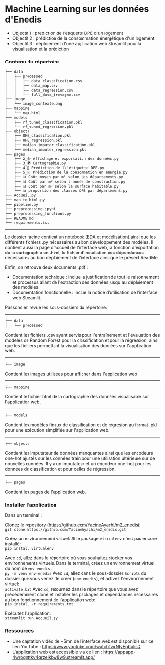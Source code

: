 # Machine Learning sur les données d'Enedis
- Objectif 1 : prédiction de l'étiquette DPE d'un logement
- Objectif 2 : prédiction de la consommation énergétique d'un logement
- Objectif 3 : déploiement d'une application web Streamlit pour la visualisation et la prédiction

### Contenu du répertoire

```bash
├── data
│   ├── processed
│	│   ├── data_classification.csv
│	│   ├── data_map.csv
│	│   ├── data_regression.csv
│	│   └── full_data_bretagne.csv
├── image
│   └── image_contexte.png
├── mapping
│   └── map.html
├── models
│   ├── rf_tuned_classification.pkl
│	└── rf_tuned_regression.pkl
├── objects
│   ├── OHE_classification.pkl
│   ├── OHE_regression.pkl
│   ├── median_imputer_classification.pkl
│	└── median_imputer_regression.pkl
├── pages
│   ├── 2_📚 Affichage et exportation des données.py
│   ├── 3_🌍 Cartographie.py
│   ├── 4_🎯 Prédiction de l\'étiquette DPE.py
│   ├── 5_📈 Prédiction de la consommation en énergie.py
│   ├── 📊 Coût moyen par m² selon les départements.py
│   ├── 📊 Coût par m² selon l année de construction.py
│   ├── 📊 Coût par m² selon la surface habitable.py
│	└── 📊 proportion des classes DPE par département.py
├── Accueil.py
├── map_to_html.py
├── pipeline.py
├── preprocessing.ipynb
├── preprocessing_functions.py
├── README.md
└── requirements.txt

```
---
Le dossier racine contient un notebook (EDA et modélisation) ainsi que les différents fichiers .py nécessaires au bon développement des modèles. Il contient aussi la page d'accueil de l'interface web, la fonction d'exportation de la cartographie en .html, le fichier d'installation des dépendances nécessaires au bon déploiement de l'interface ainsi que le présent ReadMe.

Enfin, on retrouve deux documents .pdf :
- Documentation technique : inclue la justification de tout le raisonnement et processus allant de l'extraction des données jusqu'au déploiement des modèles.
- Documentation fonctionnelle : inclue la notice d'utilisation de l'interface web Streamlit.

Passons en revue les sous-dossiers du répertoire:

---
```bash
├── data
│   └── processed
```
Contient les fichiers .csv ayant servis pour l'entraînement et l'évaluation des modèles de Random Forest pour la classification et pour la régression, ainsi que les fichiers permettant la visualisation des données sur l'application web.

---
```bash
├── image
```
Contient les images utilisées pour afficher dans l'application web

---
```bash
├── mapping
```
Contient le fichier html de la cartographie des données visualisable sur l'application web.

---
```bash
├── models
```

Contient les modèles finaux de classification et de régresion au format .pkl pour une exécution simplifiée sur l'application web.

---
```bash
├── objects
```
Contient les imputateur de données manquantes ainsi que les encodeurs one-hot ajustés sur les données train pour une utilisation ultérieure sur de nouvelles données. Il y a un imputateur et un encodeur one-hot pour les données de classification et pour celles de régression.

---
```bash
├── pages
```
Contient les pages de l'application web.

### Installer l'application

Dans un terminal :

Clonez le repository (https://github.com/YacineAyachi/m2_enedis):  
`git clone https://github.com/YacineAyachi/m2_enedis.git`

Créez un environnement virtuel:
Si le package `virtualenv` n'est pas encore installé:  
`pip install virtualenv` 

Avec `cd`, allez dans le répertoire où vous souhaitez stocker vos environnements virtuels.
Dans le terminal, créez un environnement virtuel du nom de `env-enedis` :  
`py -m venv env-enedis`
Avec `cd`, allez dans le sous-dossier `Scripts` du dossier que vous venez de créer (`env-enedis`), et activez l'environnement virtuel:  
`activate.bat`
Avec `cd`, retournez dans le répertoire que vous avez précédemment cloné et installer les packages et dépendances nécessaires au bon fonctionnement de l'application web:  
`pip install -r requirements.txt`

Exécutez l'application:  
`streamlit run Accueil.py`


### Ressources

- Une captation vidéo de ~5mn de l'interface web est disponible sur ce lien YouTube : https://www.youtube.com/watch?v=NIyEpbulisQ
- L'application web est accessible via ce lien : https://appapp-4wrognttkv4qrzelkbw8w9.streamlit.app/
